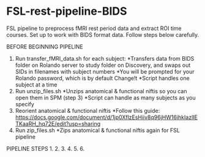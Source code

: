# FSL-rest-pipeline-BIDS
FSL pipeline to preprocess fMRI rest period data and extract ROI time courses. Set up to work with BIDS format data. Follow steps below carefully.

BEFORE BEGINNING PIPELINE
1. Run transfer_fMRI_data.sh for each subject:
    *Transfers data from BIDS folder on Rolando server to study folder on Discovery, and swaps out SIDs in filenames with subject numbers
    *You will be prompted for your Rolando password, which is by default Change!t
    *Script handles one subject at a time
2. Run unzip_files.sh
    *Unzips anatomical & functional niftis so you can open them in SPM (step 3)
    *Script can handle as many subjects as you specify
3. Reorient anatomical & functional niftis
    *Follow this guide: https://docs.google.com/document/d/1jp0XflzEsHiiv8q96jHW16ihkIazlIETKaaRH_hq72E/edit?usp=sharing
4. Run zip_files.sh
    *Zips anatomical & functional niftis again for FSL pipeline


PIPELINE STEPS
1.
2.
3.
4.
5.
6.
